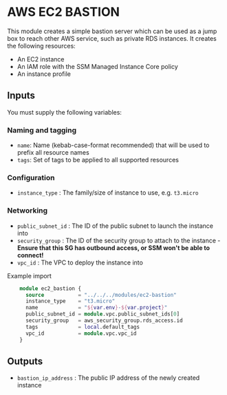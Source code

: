 AWS EC2 BASTION 
================

This module creates a simple bastion server which can be used as a jump box to reach other AWS service, such as private RDS instances. It creates the following resources:

- An EC2 instance 
- An IAM role with the SSM Managed Instance Core policy 
- An instance profile



Inputs 
------

You must supply the following variables:

### Naming and tagging

* `name`: Name (kebab-case-format recommended) that will be used to prefix all resource names
* `tags`: Set of tags to be applied to all supported resources


### Configuration 
* `instance_type` : The family/size of instance to use, e.g. `t3.micro`

### Networking
* `public_subnet_id` : The ID of the public subnet to launch the instance into
* `security_group` : The ID of the security group to attach to the instance - **Ensure that this SG has outbound access, or SSM won't be able to connect!**
* `vpc_id` : The VPC to deploy the instance into

Example import
```terraform
    module ec2_bastion {
      source           = "../../../modules/ec2-bastion"
      instance_type    = "t3.micro"
      name             = "${var.env}-${var.project}"
      public_subnet_id = module.vpc.public_subnet_ids[0]
      security_group   = aws_security_group.rds_access.id
      tags             = local.default_tags
      vpc_id           = module.vpc.vpc_id
    }
```



Outputs 
----------
* `bastion_ip_address` : The public IP address of the newly created instance